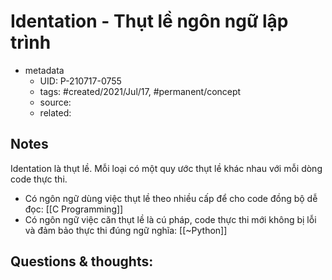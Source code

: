 # Identation - Thụt lề ngôn ngữ lập trình

- metadata
	- UID: P-210717-0755
	- tags: #created/2021/Jul/17, #permanent/concept 
	- source: 
	- related: 

## Notes
Identation là thụt lề. Mỗi loại có một quy ước thụt lề khác nhau với mỗi dòng code thực thi. 
- Có ngôn ngữ dùng việc thụt lề theo nhiều cấp để cho code đồng bộ dễ đọc: [[C Programming]]
- Có ngôn ngữ việc căn thụt lề là cú pháp, code thực thi mới không bị lỗi và đảm bảo thực thi đúng ngữ nghĩa: [[~Python]]

## Questions & thoughts:

